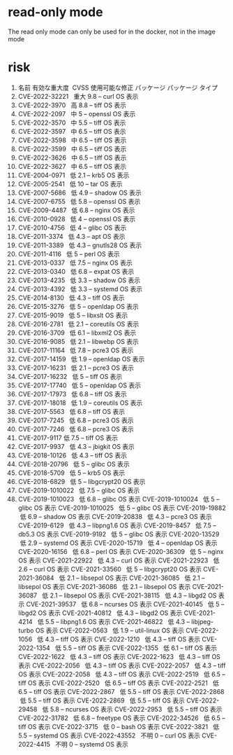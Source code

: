 # read-only mode
The read only mode can only be used for in the docker, not in the image mode

# risk
1. 名前	有効な重大度 	CVSS	使用可能な修正	パッケージ	パッケージ タイプ	
2. CVE-2022-32221 	 重大	9.8	–	curl	OS	表示
3. CVE-2022-3970 	 高	8.8	–	tiff	OS	表示
4. CVE-2022-2097 	 中	5	–	openssl	OS	表示
5. CVE-2022-3570 	 中	5.5	–	tiff	OS	表示
6. CVE-2022-3597 	 中	6.5	–	tiff	OS	表示
7. CVE-2022-3598 	 中	6.5	–	tiff	OS	表示
8. CVE-2022-3599 	 中	6.5	–	tiff	OS	表示
9. CVE-2022-3626 	 中	6.5	–	tiff	OS	表示
10. CVE-2022-3627 	 中	6.5	–	tiff	OS	表示
11. CVE-2004-0971 	 低	2.1	–	krb5	OS	表示
12. CVE-2005-2541 	 低	10	–	tar	OS	表示
13. CVE-2007-5686 	 低	4.9	–	shadow	OS	表示
14. CVE-2007-6755 	 低	5.8	–	openssl	OS	表示
15. CVE-2009-4487 	 低	6.8	–	nginx	OS	表示
16. CVE-2010-0928 	 低	4	–	openssl	OS	表示
17. CVE-2010-4756 	 低	4	–	glibc	OS	表示
18. CVE-2011-3374 	 低	4.3	–	apt	OS	表示
19. CVE-2011-3389 	 低	4.3	–	gnutls28	OS	表示
20. CVE-2011-4116 	 低	5	–	perl	OS	表示
21. CVE-2013-0337 	 低	7.5	–	nginx	OS	表示
22. CVE-2013-0340 	 低	6.8	–	expat	OS	表示
23. CVE-2013-4235 	 低	3.3	–	shadow	OS	表示
24. CVE-2013-4392 	 低	3.3	–	systemd	OS	表示
25. CVE-2014-8130 	 低	4.3	–	tiff	OS	表示
26. CVE-2015-3276 	 低	5	–	openldap	OS	表示
27. CVE-2015-9019 	 低	5	–	libxslt	OS	表示
28. CVE-2016-2781 	 低	2.1	–	coreutils	OS	表示
29. CVE-2016-3709 	 低	6.1	–	libxml2	OS	表示
30. CVE-2016-9085 	 低	2.1	–	libwebp	OS	表示
31. CVE-2017-11164 	 低	7.8	–	pcre3	OS	表示
32. CVE-2017-14159 	 低	1.9	–	openldap	OS	表示
33. CVE-2017-16231 	 低	2.1	–	pcre3	OS	表示
34. CVE-2017-16232 	 低	5	–	tiff	OS	表示
35. CVE-2017-17740 	 低	5	–	openldap	OS	表示
36. CVE-2017-17973 	 低	6.8	–	tiff	OS	表示
37. CVE-2017-18018 	 低	1.9	–	coreutils	OS	表示
38. CVE-2017-5563 	 低	6.8	–	tiff	OS	表示
39. CVE-2017-7245 	 低	6.8	–	pcre3	OS	表示
40. CVE-2017-7246 	 低	6.8	–	pcre3	OS	表示
41. CVE-2017-9117 	 低	7.5	–	tiff	OS	表示
42. CVE-2017-9937 	 低	4.3	–	jbigkit	OS	表示
43. CVE-2018-10126 	 低	4.3	–	tiff	OS	表示
44. CVE-2018-20796 	 低	5	–	glibc	OS	表示
45. CVE-2018-5709 	 低	5	–	krb5	OS	表示
46. CVE-2018-6829 	 低	5	–	libgcrypt20	OS	表示
47. CVE-2019-1010022 	 低	7.5	–	glibc	OS	表示
48. CVE-2019-1010023 	 低	6.8	–	glibc	OS	表示
CVE-2019-1010024 	 低	5	–	glibc	OS	表示
CVE-2019-1010025 	 低	5	–	glibc	OS	表示
CVE-2019-19882 	 低	6.9	–	shadow	OS	表示
CVE-2019-20838 	 低	4.3	–	pcre3	OS	表示
CVE-2019-6129 	 低	4.3	–	libpng1.6	OS	表示
CVE-2019-8457 	 低	7.5	–	db5.3	OS	表示
CVE-2019-9192 	 低	5	–	glibc	OS	表示
CVE-2020-13529 	 低	2.9	–	systemd	OS	表示
CVE-2020-15719 	 低	4	–	openldap	OS	表示
CVE-2020-16156 	 低	6.8	–	perl	OS	表示
CVE-2020-36309 	 低	5	–	nginx	OS	表示
CVE-2021-22922 	 低	4.3	–	curl	OS	表示
CVE-2021-22923 	 低	2.6	–	curl	OS	表示
CVE-2021-33560 	 低	5	–	libgcrypt20	OS	表示
CVE-2021-36084 	 低	2.1	–	libsepol	OS	表示
CVE-2021-36085 	 低	2.1	–	libsepol	OS	表示
CVE-2021-36086 	 低	2.1	–	libsepol	OS	表示
CVE-2021-36087 	 低	2.1	–	libsepol	OS	表示
CVE-2021-38115 	 低	4.3	–	libgd2	OS	表示
CVE-2021-39537 	 低	6.8	–	ncurses	OS	表示
CVE-2021-40145 	 低	5	–	libgd2	OS	表示
CVE-2021-40812 	 低	4.3	–	libgd2	OS	表示
CVE-2021-4214 	 低	5.5	–	libpng1.6	OS	表示
CVE-2021-46822 	 低	4.3	–	libjpeg-turbo	OS	表示
CVE-2022-0563 	 低	1.9	–	util-linux	OS	表示
CVE-2022-1056 	 低	4.3	–	tiff	OS	表示
CVE-2022-1210 	 低	4.3	–	tiff	OS	表示
CVE-2022-1354 	 低	5.5	–	tiff	OS	表示
CVE-2022-1355 	 低	6.1	–	tiff	OS	表示
CVE-2022-1622 	 低	4.3	–	tiff	OS	表示
CVE-2022-1623 	 低	4.3	–	tiff	OS	表示
CVE-2022-2056 	 低	4.3	–	tiff	OS	表示
CVE-2022-2057 	 低	4.3	–	tiff	OS	表示
CVE-2022-2058 	 低	4.3	–	tiff	OS	表示
CVE-2022-2519 	 低	6.5	–	tiff	OS	表示
CVE-2022-2520 	 低	6.5	–	tiff	OS	表示
CVE-2022-2521 	 低	6.5	–	tiff	OS	表示
CVE-2022-2867 	 低	5.5	–	tiff	OS	表示
CVE-2022-2868 	 低	5.5	–	tiff	OS	表示
CVE-2022-2869 	 低	5.5	–	tiff	OS	表示
CVE-2022-29458 	 低	5.8	–	ncurses	OS	表示
CVE-2022-2953 	 低	5.5	–	tiff	OS	表示
CVE-2022-31782 	 低	6.8	–	freetype	OS	表示
CVE-2022-34526 	 低	6.5	–	tiff	OS	表示
CVE-2022-3715 	 低	0	–	bash	OS	表示
CVE-2022-3821 	 低	5.5	–	systemd	OS	表示
CVE-2022-43552 	 不明	0	–	curl	OS	表示
CVE-2022-4415 	 不明	0	–	systemd	OS	表示
